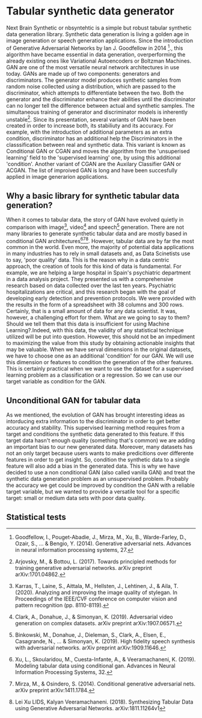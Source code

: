 # **Tabular synthetic data generator**
Next Brain Synthetic or nbsyntehtic is a simple but robust tabular synthetic data generation library. Synthetic data generation is living a golden age in image generation or speech generation applications. Since the introduction of Generative Adversarial Networks by Ian J. Goodfellow in 2014 [^1]., this algorithm have became essential in data generation, overperforming the already existing ones like Variational Autoencoders or Boltzman Machines. GAN are one of the most versatile neural network architectures in use today.
   GANs are made up of two components: generators and discriminators. The generator model produces synthetic samples from random noise collected using a distribution, which are passed to the discriminator, which attempts to differentiate between the two. Both the generator and the discriminator enhance their abilities until the discriminator can no longer tell the difference between actual and synthetic samples. The simultaneous training of generator and discriminator models is inherently unstable[^2]. Since its presentation, several variants of GAN have been created in order to increase both, its stabiliuty and its accuracy. For example, with the introduction of additional parameters as an extra condition, discriminator has an additional help the Discriminators in the classsification between real and synthetic data. This variant is known as Conditional GAN or CGAN and moves the algorithm from the 'unsuperised learning' field to the 'supervised learning' one, by using this additional 'condition'. Another variant of CGAN are the Auxilary Classifier GAN or ACGAN. The list of improived GAN is long and have been succesfully applied in image generarion applications. 
   
   
## **Why a basic library for synthetic tabular data generation?**

   When it comes to tabular data, the story of GAN have evolved quietly in comparison with image[^3], video[^4] and speech[^5] generation. There are not many libraries to generate synthetic tabular data and are mostly based in conditional GAN architectures[^6][^7][^8]. However, tabular data are by far the most common in the world. Even more, the majority of potential data applications in many industries has to rely in small datasets and, as Data Scinetists use to say, 'poor quality' data. This is the reason why in a data centric approach, the creation of tools for this kind of data is fundamental. For example, we are helping a large hospital in Spain's psychiatric department in a data analysis project. They presented us with a comprehensive research based on data collected over the last ten years. Psychiatric hospitalizations are critical, and this research began with the goal of developing early detection and prevention protocols. We were provided with the results in the form of a spreadsheet with 38 columns and 300 rows. Certainly, that is a small amount of data for any data scientist. It was, however, a challenging effort for them. What are we going to say to them?  Should we tell them that this data is insufficient for using Machine Learning?.Indeed, with this data, the validity of any statistical technique utilized will be put into question. However, this should not be an impediment to maximizing the value from this study by obtaining actionable insights that may be valuable.
   When we have serval dimensions in the original datasets, we have to choose one as an additional 'condition' for our GAN. We will use this dimension or features to condition the generation of the other features. This is certainly practical when we want to use the dataset for a supervised learning problem as a classification or a regression. So we can use our target variable as condition for the GAN.  

## **Unconditional GAN for tabular data**

   As we mentioned, the evolution of GAN has brought interesting ideas as intorducing extra information to the discriminator in order to get better accuracy and stability. This supervised learning method requires from a target and conditions the synthetic data generated to this feature. If this target data hasn't enough quality (something that's common) we are adding an important bias to our new generated data. Moreover, many datasets has not an only target because users wants to make predicitions over differente features in order to get insight. So, condition the synthetic data to a single feature will also add a bias in the generated data. This is why we have decided to use a non conditional GAN (also called vanilla GAN) and treat the synthetic data generation problem as an unsupervised problem. Probably the accuracy we get could be improved by condition the GAN with a reliable target variable, but we wanted to provide a versatile tool for a specific target: small or medium data sets with poor data quality. 
  
   
## **Statistical tests**

[^1]: Goodfellow, I., Pouget-Abadie, J., Mirza, M., Xu, B., Warde-Farley, D., Ozair, S., ... & Bengio, Y. (2014). Generative adversarial nets. Advances in neural information processing systems, 27.
[^2]: Arjovsky, M., & Bottou, L. (2017). Towards principled methods for training generative adversarial networks. arXiv preprint arXiv:1701.04862.
[^3]: Karras, T., Laine, S., Aittala, M., Hellsten, J., Lehtinen, J., & Aila, T. (2020). Analyzing and improving the image quality of stylegan. In Proceedings of the IEEE/CVF conference on computer vision and pattern recognition (pp. 8110-8119).
[^4]: Clark, A., Donahue, J., & Simonyan, K. (2019). Adversarial video generation on complex datasets. arXiv preprint arXiv:1907.06571.
[^5]:Binkowski, M., Donahue, J., Dieleman, S., Clark, A., Elsen, E., Casagrande, N., ... & Simonyan, K. (2019). High fidelity speech synthesis with adversarial networks. arXiv preprint arXiv:1909.11646.
[^6]: Xu, L., Skoularidou, M., Cuesta-Infante, A., & Veeramachaneni, K. (2019). Modeling tabular data using conditional gan. Advances in Neural Information Processing Systems, 32.
[^7]: Mirza, M., & Osindero, S. (2014). Conditional generative adversarial nets. arXiv preprint arXiv:1411.1784.
[^8]: Lei Xu LIDS, Kalyan Veeramachaneni. (2018). Synthesizing Tabular Data using Generative Adversarial Networks. arXiv:1811.11264v1 
